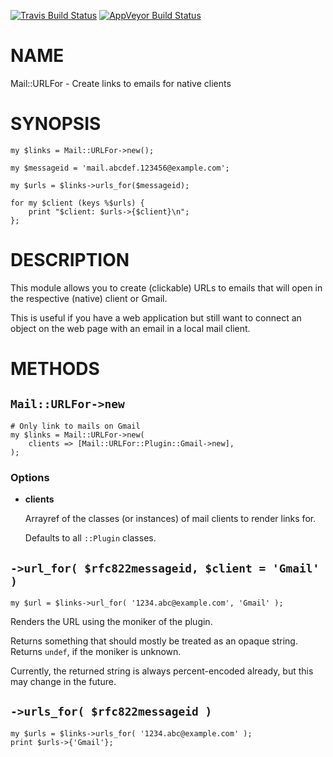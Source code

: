 
[![Travis Build Status](https://travis-ci.org/Corion/Mail-URLFor.svg?branch=master)](https://travis-ci.org/Corion/Mail-URLFor)
[![AppVeyor Build Status](https://ci.appveyor.com/api/projects/status/github/Corion/Mail-URLFor?branch=master&svg=true)](https://ci.appveyor.com/project/Corion/Mail-URLFor)

# NAME

Mail::URLFor - Create links to emails for native clients

# SYNOPSIS

    my $links = Mail::URLFor->new();
    
    my $messageid = 'mail.abcdef.123456@example.com';
    
    my $urls = $links->urls_for($messageid);
    
    for my $client (keys %$urls) {
        print "$client: $urls->{$client}\n";
    };

# DESCRIPTION

This module allows you to create (clickable) URLs to emails that
will open in the respective (native) client or Gmail.

This is useful if you have a web application but still want to connect
an object on the web page with an email in a local mail client.

# METHODS

## `Mail::URLFor->new`

    # Only link to mails on Gmail
    my $links = Mail::URLFor->new(
        clients => [Mail::URLFor::Plugin::Gmail->new],
    );

### Options

- **clients**

    Arrayref of the classes (or instances) of mail clients to
    render links for.

    Defaults to all `::Plugin` classes.

## `->url_for( $rfc822messageid, $client = 'Gmail' )`

    my $url = $links->url_for( '1234.abc@example.com', 'Gmail' );
    

Renders the URL using the moniker of the plugin.

Returns something that should mostly be treated as an opaque string.
Returns `undef`, if the moniker is unknown.

Currently, the returned string is always
percent-encoded already, but this may change in the future.

## `->urls_for( $rfc822messageid )`

    my $urls = $links->urls_for( '1234.abc@example.com' );
    print $urls->{'Gmail'};
